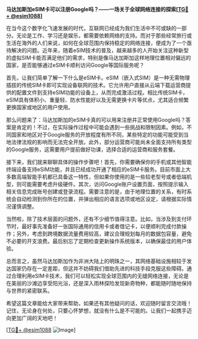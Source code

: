 **马达加斯加eSIM卡可以注册Google吗？——一场关于全球网络连接的探索[[TG💪+ @esim1088](https://t.me/s/esim1088)]**

在当今这个数字化飞速发展的时代，互联网已经成为我们生活中不可或缺的一部分。无论是工作、学习还是娱乐，都需要依赖网络的支持。而对于那些经常旅行或生活在海外的人们来说，如何在全球范围内保持稳定的网络连接，便成为了一个亟待解决的问题。近年来，随着eSIM技术的普及，越来越多的人开始关注这种新型的虚拟SIM卡能否满足他们的需求，特别是像马达加斯加这样地理位置相对偏远的国家，是否能够通过eSIM卡顺利访问Google等国际服务呢？

首先，让我们简单了解一下什么是eSIM卡。eSIM（嵌入式SIM）是一种无需物理插拔的传统SIM卡即可实现设备联网的技术。它允许用户直接从云端下载运营商提供的配置文件到支持eSIM功能的设备上，从而完成激活过程。相比传统SIM卡，eSIM具有体积小、重量轻、防水性能好以及无需更换卡片等优点，尤其适合频繁更换国家或地区的用户使用。

那么问题来了：马达加斯加的eSIM卡真的可以用来注册并正常使用Google吗？答案是肯定的！不过，在实际操作过程中可能会遇到一些挑战和限制因素。例如，不同国家和地区对于Google服务的开放程度有所不同，某些特定的功能可能受到当地法律法规的影响而无法完全开放。此外，部分运营商可能尚未全面支持所有类型的Google服务，这需要用户提前做好功课，选择合适的运营商和服务套餐。

接下来，我们就来聊聊具体的操作步骤吧！首先，你需要确保你的手机或其他智能终端设备支持eSIM功能，并且已经成功开通了相应的eSIM卡服务。目前市面上大多数高端智能手机都已具备这一特性，但如果你使用的是一些较老型号或者低端机型，则可能需要考虑升级硬件。其次，访问Google账户设置页面，按照提示输入相关信息完成账号创建或登录流程。需要注意的是，由于地理位置的关系，有时系统会自动检测到你所在的位置，并弹出相应的语言选项或地区设定，请根据实际情况谨慎调整。

当然啦，除了技术层面的问题外，还有不少细节值得注意。比如，当涉及到支付环节时，最好事先准备好一张国际通用的信用卡或者借记卡，以便顺利完成付款操作；另外，考虑到跨境数据流量费用较高，建议合理规划每月的数据包容量，避免不必要的开支浪费。最后别忘了定期检查更新操作系统版本，以确保最佳的用户体验。

总而言之，虽然马达加斯加作为非洲大陆上的明珠之一，其网络基础设施相较于发达国家仍存在一定差距，但这并不妨碍我们借助先进的科技手段克服这些障碍。通过合理利用eSIM卡技术，我们可以轻松实现全球范围内的无缝网络连接，无论是在美丽的沙滩边享受阳光浴，还是深入雨林探险发现新奇物种，都能随时随地保持与世界的紧密联系。

希望这篇文章能给大家带来帮助，如果还有其他疑问的话，欢迎随时留言交流哦！记住，无论身在何处，只要心怀梦想，就没有什么是不可能的。让我们一起携手迈向更加广阔的天地吧！

[[TG💪+ @esim1088](https://t.me/s/esim1088) ![Image](https://i.postimg.cc/4NQfJmqS/Snipaste-2025-05-13-00-14-12.png)]